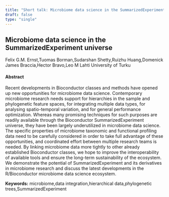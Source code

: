 ```yaml
---
title: "Short talk: Microbiome data science in the SummarizedExperiment universe"
draft: false
type: "single"
---
```


## Microbiome data science in the SummarizedExperiment universe
Felix G.M. Ernst,Tuomas Borman,Sudarshan Shetty,Ruizhu Huang,Domenick James Braccia,Hector Bravo,Leo M Lahti
University of Turku
#### Abstract

Recent developments in Bioconductor classes and methods have opened up new opportunities for microbiome data science. Contemporary microbiome research needs support for hierarchies in the sample and phylogenetic feature spaces, for integrating multiple data types, for analysing spatio-temporal variation, and for general performance optimization. Whereas many promising techniques for such purposes are readily available through the Bioconductor SummarizedExperiment universe, they have been largely underutilized in microbiome data science. The specific properties of microbiome taxonomic and functional profiling data need to be carefully considered in order to take full advantage of these opportunities, and coordinated effort between multiple research teams is needed. By linking microbiome data more tightly to other already established Bioconductor classes, we hope to improve the interoperability of available tools and ensure the long-term sustainability of the ecosystem. We demonstrate the potential of SummarizedExperiment and its derivatives in microbiome research and discuss the latest developments in the R/Bioconductor microbiome data science ecosystem.

**Keywords:** microbiome,data integration,hierarchical data,phylogenetic trees,SummarizedExperiment
